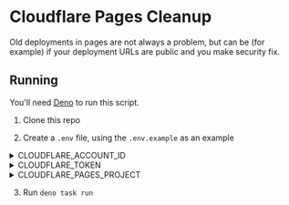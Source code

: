# Cloudflare Pages Cleanup

Old deployments in pages are not always a problem, but can be (for example) if your deployment URLs are public and you make security fix.

## Running

You'll need [Deno](https://docs.deno.com/runtime/manual) to run this script.

1. Clone this repo

2. Create a `.env` file, using the `.env.example` as an example

<details>
    <summary>CLOUDFLARE_ACCOUNT_ID</summary>
    
    You can find your Cloudflare account id in the URL bar, it'll look something like this:

    ![url bar showing cloudflare account id](./.github/account-id.png)
</details>

<details>
    <summary>CLOUDFLARE_TOKEN</summary>
    
    You need to create an api token that has permissions on your pages project. You can create that on the [Cloudflare dashboard](https://dash.cloudflare.com/profile/api-tokens).

    Select the "Edit Cloudflare Workers template"

    ![cf dash api token](./.github/cf-api-token-template.png)
</details>

<details>
    <summary>CLOUDFLARE_PAGES_PROJECT</summary>
    
    This is the name of your pages project which you set when you created it
</details>

3. Run `deno task run`

